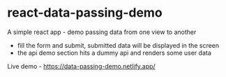 # react-data-passing-demo
A simple react app - demo passing data from one view to another

- fill the form and submit, submitted data will be displayed in the screen
- the api demo section hits a dummy api and renders some user data 

Live demo - https://data-passing-demo.netlify.app/
